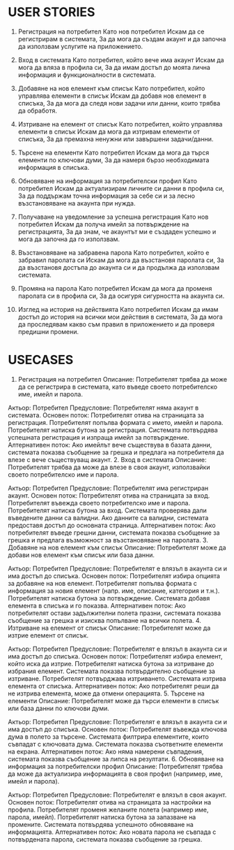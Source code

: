 # USER STORIES

1. Регистрация на потребител
Като нов потребител
Искам да се регистрирам в системата,
За да мога да създам акаунт и да започна да използвам услугите на приложението.

2. Вход в системата
Като потребител, който вече има акаунт
Искам да мога да вляза в профила си,
За да имам достъп до моята лична информация и функционалности в системата.

3. Добавяне на нов елемент към списък
Като потребител, който управлява елементи в списък
Искам да добавя нов елемент в списъка,
За да мога да следя нови задачи или данни, които трябва да обработя.

4. Изтриване на елемент от списък
Като потребител, който управлява елементи в списък
Искам да мога да изтривам елементи от списъка,
За да премахна ненужни или завършени задачи/данни.

5. Търсене на елементи
Като потребител
Искам да мога да търся елементи по ключови думи,
За да намеря бързо необходимата информация в списъка.

6. Обновяване на информация за потребителски профил
Като потребител
Искам да актуализирам личните си данни в профила си,
За да поддържам точна информация за себе си и за лесно възстановяване на акаунта при нужда.

7. Получаване на уведомление за успешна регистрация
Като нов потребител
Искам да получа имейл за потвърждение на регистрацията,
За да знам, че акаунтът ми е създаден успешно и мога да започна да го използвам.

8. Възстановяване на забравена парола
Като потребител, който е забравил паролата си
Искам да мога да възстановя паролата си,
За да възстановя достъпа до акаунта си и да продължа да използвам системата.

9. Промяна на парола
Като потребител
Искам да мога да променя паролата си в профила си,
За да осигуря сигурността на акаунта си.

10. Изглед на история на действията
Като потребител
Искам да имам достъп до история на всички мои действия в системата,
За да мога да проследявам какво съм правил в приложението и да проверя предишни промени.

# USECASES

1. Регистрация на потребител
Описание: Потребителят трябва да може да се регистрира в системата, като въведе своето потребителско име, имейл и парола.

Актьор: Потребител
Предусловие: Потребителят няма акаунт в системата.
Основен поток:
Потребителят отива на страницата за регистрация.
Потребителят попълва формата с името, имейл и парола.
Потребителят натиска бутона за регистрация.
Системата потвърдява успешната регистрация и изпраща имейл за потвърждение.
Алтернативен поток:
Ако имейлът вече съществува в базата данни, системата показва съобщение за грешка и предлага на потребителя да влезе с вече съществуващ акаунт.
2. Вход в системата
Описание: Потребителят трябва да може да влезе в своя акаунт, използвайки своето потребителско име и парола.

Актьор: Потребител
Предусловие: Потребителят има регистриран акаунт.
Основен поток:
Потребителят отива на страницата за вход.
Потребителят въвежда своето потребителско име и парола.
Потребителят натиска бутона за вход.
Системата проверява дали въведените данни са валидни.
Ако данните са валидни, системата предоставя достъп до основната страница.
Алтернативен поток:
Ако потребителят въведе грешни данни, системата показва съобщение за грешка и предлага възможност за възстановяване на паролата.
3. Добавяне на нов елемент към списък
Описание: Потребителят може да добави нов елемент към списък или база данни.

Актьор: Потребител
Предусловие: Потребителят е влязъл в акаунта си и има достъп до списъка.
Основен поток:
Потребителят избира опцията за добавяне на нов елемент.
Потребителят попълва формата с информация за новия елемент (напр. име, описание, категория и т.н.).
Потребителят натиска бутона за потвърждение.
Системата добавя елемента в списъка и го показва.
Алтернативен поток:
Ако потребителят остави задължителни полета празни, системата показва съобщение за грешка и изисква попълване на всички полета.
4. Изтриване на елемент от списък
Описание: Потребителят може да изтрие елемент от списък.

Актьор: Потребител
Предусловие: Потребителят е влязъл в акаунта си и има достъп до списъка.
Основен поток:
Потребителят избира елемент, който иска да изтрие.
Потребителят натиска бутона за изтриване до избрания елемент.
Системата показва потвърдително съобщение за изтриване.
Потребителят потвърджава изтриването.
Системата изтрива елемента от списъка.
Алтернативен поток:
Ако потребителят реши да не изтрива елемента, може да отмени операцията.
5. Търсене на елементи
Описание: Потребителят може да търси елементи в списък или база данни по ключови думи.

Актьор: Потребител
Предусловие: Потребителят е влязъл в акаунта си и има достъп до списъка.
Основен поток:
Потребителят въвежда ключова дума в полето за търсене.
Системата филтрира елементите, които съвпадат с ключовата дума.
Системата показва съответните елементи на екрана.
Алтернативен поток:
Ако няма намерени съвпадения, системата показва съобщение за липса на резултати.
6. Обновяване на информация за потребителски профил
Описание: Потребителят трябва да може да актуализира информацията в своя профил (например, име, имейл и парола).

Актьор: Потребител
Предусловие: Потребителят е влязъл в своя акаунт.
Основен поток:
Потребителят отива на страницата за настройки на профила.
Потребителят променя желаните полета (например име, парола, имейл).
Потребителят натиска бутона за запазване на промените.
Системата потвърдява успешното обновяване на информацията.
Алтернативен поток:
Ако новата парола не съвпада с потвърдената парола, системата показва съобщение за грешка.
